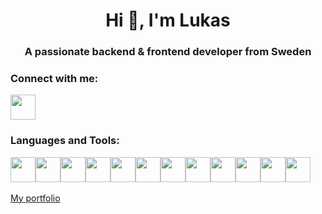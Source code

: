 <h1 align="center">Hi 👋, I'm Lukas</h1>
<h3 align="center">A passionate backend & frontend developer from Sweden</h3>


<h3 align="left">Connect with me:</h3>
<a href="https://www.linkedin.com/in/lukas-lundblad-8498b11b6/">
<img src="https://user-images.githubusercontent.com/91055417/234880968-8054851c-5c7a-40ea-811a-b73d1f23fcf9.png" width="40" height="40">
</a>
<h3 align="left">Languages and Tools:</h3>


<div style="display: flex;">

<a href="https://www.w3schools.com/html/">
    <img src="https://www.w3.org/html/logo/downloads/HTML5_Logo_256.png" width="40" height="40">
  </a> 

  <a href="https://www.w3schools.com/css/">
    <img src="https://user-images.githubusercontent.com/91055417/234883364-5f91bb68-3147-4282-88cc-a74a121f390f.png" width="40" height="40">
  </a> 

   <a href="https://react.dev/">
    <img src="https://styles.redditmedia.com/t5_2su6s/styles/communityIcon_4g1uo0kd87c61.png?width=256&s=3f7493995143d3cf40b1fedc582607cea194b579" width="40" height="40">
  </a>

  <a href="https://expressjs.com/">
    <img src="https://res.cloudinary.com/kc-cloud/images/f_auto,q_auto/v1651772163/expressjslogo/expressjslogo.webp?_i=AA" width="40" height="40">
  </a>

  <a href="https://nodejs.org/en">
    <img src="https://www.tekkiwebsolutions.com/wp-content/uploads/nodejs.png" width="40" height="40">
  </a>

  <a href="https://www.postgresql.org/">
    <img src="https://upload.wikimedia.org/wikipedia/commons/thumb/2/29/Postgresql_elephant.svg/1200px-Postgresql_elephant.svg.png" width="40" height="40">
  </a>

<a href="https://sqlite.org/index.html">
    <img src="https://cdn.iconscout.com/icon/free/png-256/free-sqlite-282687.png" width="40" height="40">
  </a>

  <a href="https://nextjs.org/">
    <img src="https://pulkitgangwar.gallerycdn.vsassets.io/extensions/pulkitgangwar/nextjs-snippets/1.0.1/1678968590213/Microsoft.VisualStudio.Services.Icons.Default" width="40" height="40">
  </a>

  <a href="https://aws.amazon.com/">
    <img src="https://pcr.cloud-mercato.com/static/img/logos/aws.png" width="40" height="40">
  </a>

  <a href="https://spring.io/">
    <img src="https://jaki-jezyk-programowania.pl/img/technologies/spring.png" width="40" height="40">
  </a>

  <a href="https://mongoosejs.com/">
    <img src="https://cdn.iconscout.com/icon/free/png-256/mongodb-5-1175140.png" width="40" height="40">
  </a>

  <a href="https://git-scm.com/">
    <img src="https://cdn.iconscout.com/icon/free/png-256/free-git-225996.png?f=webp&w=256" width="40" height="40">
  </a>

</div>

<br/>
<a href="https://lukaslundblad.vercel.app/"> My portfolio </a>
